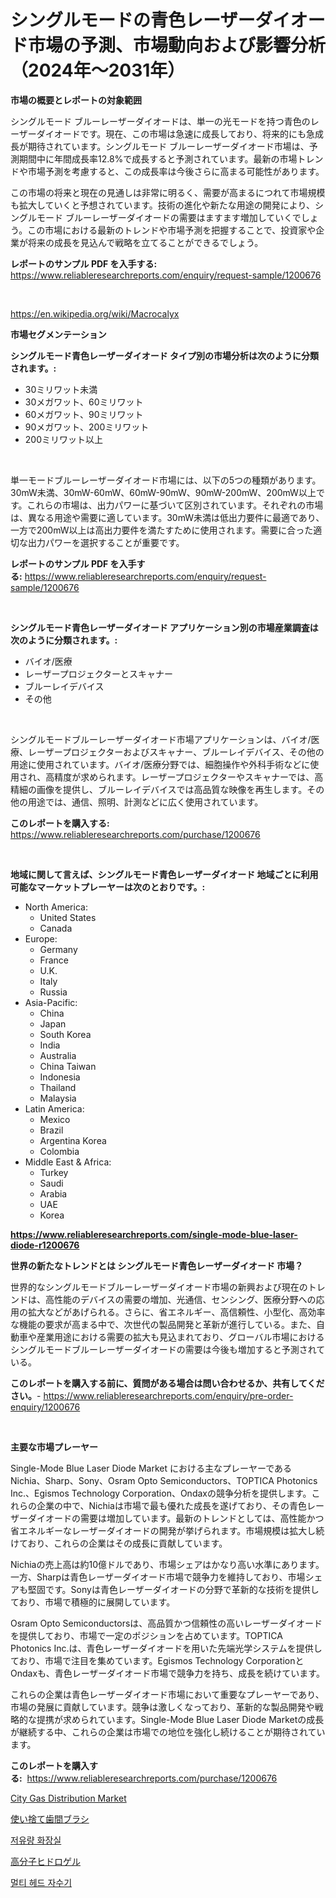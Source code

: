<p><h1>シングルモードの青色レーザーダイオード市場の予測、市場動向および影響分析（2024年〜2031年）</h1></p><p><strong>市場の概要とレポートの対象範囲</strong></p>
<p><p>シングルモード ブルーレーザーダイオードは、単一の光モードを持つ青色のレーザーダイオードです。現在、この市場は急速に成長しており、将来的にも急成長が期待されています。シングルモード ブルーレーザーダイオード市場は、予測期間中に年間成長率12.8%で成長すると予測されています。最新の市場トレンドや市場予測を考慮すると、この成長率は今後さらに高まる可能性があります。</p><p>この市場の将来と現在の見通しは非常に明るく、需要が高まるにつれて市場規模も拡大していくと予想されています。技術の進化や新たな用途の開発により、シングルモード ブルーレーザーダイオードの需要はますます増加していくでしょう。この市場における最新のトレンドや市場予測を把握することで、投資家や企業が将来の成長を見込んで戦略を立てることができるでしょう。</p></p>
<p><strong>レポートのサンプル PDF を入手する:</strong> <a href="https://www.reliableresearchreports.com/enquiry/request-sample/1200676">https://www.reliableresearchreports.com/enquiry/request-sample/1200676</a></p>
<p>&nbsp;</p>
<p><a href="https://en.wikipedia.org/wiki/Macrocalyx">https://en.wikipedia.org/wiki/Macrocalyx</a></p>
<p><strong>市場セグメンテーション</strong></p>
<p><strong>シングルモード青色レーザーダイオード タイプ別の市場分析は次のように分類されます。:</strong></p>
<p><ul><li>30ミリワット未満</li><li>30メガワット、60ミリワット</li><li>60メガワット、90ミリワット</li><li>90メガワット、200ミリワット</li><li>200ミリワット以上</li></ul></p>
<p>&nbsp;</p>
<p><p>単一モードブルーレーザーダイオード市場には、以下の5つの種類があります。30mW未満、30mW-60mW、60mW-90mW、90mW-200mW、200mW以上です。これらの市場は、出力パワーに基づいて区別されています。それぞれの市場は、異なる用途や需要に適しています。30mW未満は低出力要件に最適であり、一方で200mW以上は高出力要件を満たすために使用されます。需要に合った適切な出力パワーを選択することが重要です。</p></p>
<p><strong>レポートのサンプル PDF を入手する:</strong>&nbsp;<a href="https://www.reliableresearchreports.com/enquiry/request-sample/1200676">https://www.reliableresearchreports.com/enquiry/request-sample/1200676</a></p>
<p>&nbsp;</p>
<p><strong> シングルモード青色レーザーダイオード アプリケーション別の市場産業調査は次のように分類されます。:</strong></p>
<p><ul><li>バイオ/医療</li><li>レーザープロジェクターとスキャナー</li><li>ブルーレイデバイス</li><li>その他</li></ul></p>
<p>&nbsp;</p>
<p><p>シングルモードブルーレーザーダイオード市場アプリケーションは、バイオ/医療、レーザープロジェクターおよびスキャナー、ブルーレイデバイス、その他の用途に使用されています。バイオ/医療分野では、細胞操作や外科手術などに使用され、高精度が求められます。レーザープロジェクターやスキャナーでは、高精細の画像を提供し、ブルーレイデバイスでは高品質な映像を再生します。その他の用途では、通信、照明、計測などに広く使用されています。</p></p>
<p><strong>このレポートを購入する:</strong>&nbsp; <a href="https://www.reliableresearchreports.com/purchase/1200676">https://www.reliableresearchreports.com/purchase/1200676</a></p>
<p>&nbsp;</p>
<p><strong>地域に関して言えば、シングルモード青色レーザーダイオード 地域ごとに利用可能なマーケットプレーヤーは次のとおりです。:</strong></p>
<p><ul>
    <li>
        North America:
        <ul>
            <li>United States</li>
            <li>Canada</li>
        </ul>
    </li>
    <li>
        Europe:
        <ul>
            <li>Germany</li>
            <li>France</li>
            <li>U.K.</li>
            <li>Italy</li>
            <li>Russia</li>
        </ul>
    </li>
    <li>
        Asia-Pacific:
        <ul>
            <li>China</li>
            <li>Japan</li>
            <li>South Korea</li>
            <li>India</li>
            <li>Australia</li>
            <li>China Taiwan</li>
            <li>Indonesia</li>
            <li>Thailand</li>
            <li>Malaysia</li>
        </ul>
    </li>
    <li>
        Latin America:
        <ul>
            <li>Mexico</li>
            <li>Brazil</li>
            <li>Argentina Korea</li>
            <li>Colombia</li>
        </ul>
    </li>
    <li>
        Middle East & Africa:
        <ul>
            <li>Turkey</li>
            <li>Saudi</li>
            <li>Arabia</li>
            <li>UAE</li>
            <li>Korea</li>
        </ul>
    </li>
    </ul></p>
<p><strong><a href="https://www.reliableresearchreports.com/single-mode-blue-laser-diode-r1200676">https://www.reliableresearchreports.com/single-mode-blue-laser-diode-r1200676</a></strong>&nbsp;</p>
<p><strong>世界の新たなトレンドとは シングルモード青色レーザーダイオード 市場？</strong></p>
<p><p>世界的なシングルモードブルーレーザーダイオード市場の新興および現在のトレンドは、高性能のデバイスの需要の増加、光通信、センシング、医療分野への応用の拡大などがあげられる。さらに、省エネルギー、高信頼性、小型化、高効率な機能の要求が高まる中で、次世代の製品開発と革新が進行している。また、自動車や産業用途における需要の拡大も見込まれており、グローバル市場におけるシングルモードブルーレーザーダイオードの需要は今後も増加すると予測されている。</p></p>
<p><strong>このレポートを購入する前に、質問がある場合は問い合わせるか、共有してください。</strong>- <a href="https://www.reliableresearchreports.com/enquiry/pre-order-enquiry/1200676">https://www.reliableresearchreports.com/enquiry/pre-order-enquiry/1200676</a></p>
<p>&nbsp;</p>
<p><strong>主要な市場プレーヤー</strong></p>
<p><p>Single-Mode Blue Laser Diode Market における主なプレーヤーであるNichia、Sharp、Sony、Osram Opto Semiconductors、TOPTICA Photonics Inc.、Egismos Technology Corporation、Ondaxの競争分析を提供します。これらの企業の中で、Nichiaは市場で最も優れた成長を遂げており、その青色レーザーダイオードの需要は増加しています。最新のトレンドとしては、高性能かつ省エネルギーなレーザーダイオードの開発が挙げられます。市場規模は拡大し続けており、これらの企業はその成長に貢献しています。</p><p>Nichiaの売上高は約10億ドルであり、市場シェアはかなり高い水準にあります。一方、Sharpは青色レーザーダイオード市場で競争力を維持しており、市場シェアも堅固です。Sonyは青色レーザーダイオードの分野で革新的な技術を提供しており、市場で積極的に展開しています。</p><p>Osram Opto Semiconductorsは、高品質かつ信頼性の高いレーザーダイオードを提供しており、市場で一定のポジションを占めています。TOPTICA Photonics Inc.は、青色レーザーダイオードを用いた先端光学システムを提供しており、市場で注目を集めています。Egismos Technology CorporationとOndaxも、青色レーザーダイオード市場で競争力を持ち、成長を続けています。</p><p>これらの企業は青色レーザーダイオード市場において重要なプレーヤーであり、市場の発展に貢献しています。競争は激しくなっており、革新的な製品開発や戦略的な提携が求められています。Single-Mode Blue Laser Diode Marketの成長が継続する中、これらの企業は市場での地位を強化し続けることが期待されています。</p></p>
<p><strong>このレポートを購入する:</strong>&nbsp;&nbsp;<a href="https://www.reliableresearchreports.com/purchase/1200676">https://www.reliableresearchreports.com/purchase/1200676</a></p>
<p><p><a href="https://issuu.com/reportprime-2/docs/city-gas-distribution-market-size-2030.pptx">City Gas Distribution Market</a></p><p><a href="https://medium.com/@valentinemike02/2024%E5%B9%B4%E3%81%8B%E3%82%892031%E5%B9%B4%E3%81%BE%E3%81%A7%E3%81%AE%E6%9C%9F%E9%96%93%E3%81%AE%E6%80%A5%E9%80%9F%E3%81%AB%E6%88%90%E9%95%B7%E3%81%99%E3%82%8B-%E3%81%AEcagr%E3%82%92%E4%BA%88%E6%B8%AC%E3%81%95%E3%82%8C%E3%81%9F%E3%82%B0%E3%83%AD%E3%83%BC%E3%83%90%E3%83%AB%E4%BD%BF%E3%81%84%E6%8D%A8%E3%81%A6%E3%82%A4%E3%83%B3%E3%82%BF%E3%83%BC%E3%83%87%E3%83%B3%E3%82%BF%E3%83%AB%E3%83%96%E3%83%A9%E3%82%B7%E5%B8%82%E5%A0%B4%E3%81%AE%E7%AF%84%E5%9B%B2%E3%81%AE%E8%A9%B3%E7%B4%B0%E3%81%AA%E5%88%86%E6%9E%90-0285246c5dff">使い捨て歯間ブラシ</a></p><p><a href="https://medium.com/@royaloeger/%EC%A0%80%EC%9C%A0%EB%9F%89-%ED%99%94%EC%9E%A5%EC%8B%A4-%EC%82%B0%EC%97%85-%EB%B6%84%EC%84%9D-%EB%B3%B4%EA%B3%A0%EC%84%9C-%EC%8B%9C%EC%9E%A5-%EA%B7%9C%EB%AA%A8-%EC%A0%90%EC%9C%A0%EC%9C%A8-%EC%9D%91%EC%9A%A9-%ED%94%84%EB%A1%9C%EA%B7%B8%EB%9E%A8-%EB%B0%8F-%EC%A7%80%EC%97%AD-%EA%B2%BD%EC%9F%81%EC%A0%84%EB%9E%B5%EC%97%90-%EB%94%B0%EB%A5%B8-%ED%8A%B8%EB%A0%8C%EB%93%9C-2024-2031-22643fd1aca0">저유량 화장실</a></p><p><a href="https://github.com/RudyBoyer2017/Market-Research-Report-List-1/blob/main/4857201135023.md">高分子ヒドロゲル</a></p><p><a href="https://medium.com/@kirstenhintz/%EA%B8%80%EB%A1%9C%EB%B2%8C-%EB%A9%80%ED%8B%B0%ED%97%A4%EB%93%9C-%EC%9E%90%EC%88%98%EA%B8%B0-%EC%8B%9C%EC%9E%A5%EC%9D%80-2024%EB%85%84%EB%B6%80%ED%84%B0-2031%EB%85%84%EA%B9%8C%EC%A7%80%EC%9D%98-%EA%B8%B0%EA%B0%84-%EB%8F%99%EC%95%88-%EC%9D%98-cagr%EB%A1%9C-%EC%84%B1%EC%9E%A5%ED%95%A0-%EA%B2%83%EC%9C%BC%EB%A1%9C-%EC%98%88%EC%83%81%EB%90%A9%EB%8B%88%EB%8B%A4-d4f044cb8750">멀티 헤드 자수기</a></p></p>